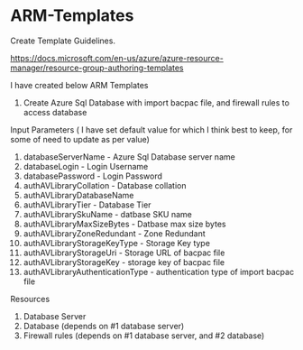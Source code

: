 # ARM-Templates

Create Template Guidelines.

https://docs.microsoft.com/en-us/azure/azure-resource-manager/resource-group-authoring-templates

I have created below ARM Templates 

1. Create Azure Sql Database with import bacpac file, and firewall rules to access database

Input Parameters ( I have set default value for which I think best to keep, for some of need to update as per value)

1. databaseServerName - Azure Sql Database server name 
2. databaseLogin - Login  Username
3. databasePassword - Login Password
4. authAVLibraryCollation - Database collation
5. authAVLibraryDatabaseName
6. authAVLibraryTier - Database Tier
7. authAVLibrarySkuName - datbase SKU name
8. authAVLibraryMaxSizeBytes - Datbase max size bytes
9. authAVLibraryZoneRedundant - Zone Redundant
10. authAVLibraryStorageKeyType - Storage Key type
11. authAVLibraryStorageUri - Storage URL of bacpac file
12. authAVLibraryStorageKey  - storage key of bacpac file
13. authAVLibraryAuthenticationType - authentication type of import bacpac file

Resources

1. Database Server
2. Database (depends on #1 database server)
3. Firewall rules (depends on #1 database server, and #2 database)

